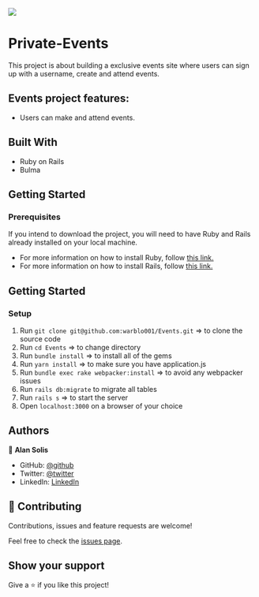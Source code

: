 ![](https://img.shields.io/badge/Microverse-blueviolet)

# Private-Events

This project is about building a exclusive events site where users can sign up with a username, create and attend events.

## Events project features:

- Users can make and attend events.

## Built With

- Ruby on Rails
- Bulma

## Getting Started

### Prerequisites

If you intend to download the project, you will need to have Ruby and Rails already installed on your local machine.

- For more information on how to install Ruby, follow [this link.](https://www.ruby-lang.org/en/downloads/)
- For more information on how to install Rails, follow [this link.](https://guides.rubyonrails.org/getting_started.html/)

## Getting Started

### Setup

1. Run `git clone git@github.com:warblo001/Events.git` => to clone the source code
2. Run `cd Events` => to change directory
3. Run `bundle install` => to install all of the gems
4. Run `yarn install` => to make sure you have application.js
5. Run `bundle exec rake webpacker:install` => to avoid any webpacker issues
6. Run `rails db:migrate` to migrate all tables
7. Run `rails s` => to start the server
8. Open `localhost:3000` on a browser of your choice

## Authors

😬 **Alan Solis**

- GitHub: [@github](https://github.com/warblo001)
- Twitter: [@twitter](https://twitter.com/Alan55572391)
- LinkedIn: [LinkedIn](https://www.linkedin.com/in/alan-solis-b567b044/)

## 🤝 Contributing

Contributions, issues and feature requests are welcome!

Feel free to check the [issues page](https://github.com/warblo001/Events/issues).

## Show your support

Give a ⭐️ if you like this project!
